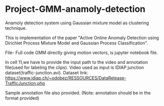 # Project-GMM-anamoly-detection
Anamoly detection system using Gaussian mixture model as clustering technique.

This is implementation of the paper "Active Online Anomaly Detection using Dirichlet Process Mixture Model and Gaussian Process Classification".

File- Full code GMM directly giving motion vectors, is jupyter notebook file.

In cell 11,we have to provide the input path to the video and annotation file(used for labeling the clips).
Video used as input is IDIAP junction dataset(traffic-junction.avi).
Dataset link: https://www.idiap.ch/~odobez/RESSOURCES/DataRelease-TrafficJunction.php

Sample annotation file also provided. (Note: annotation should be in the format provided)
